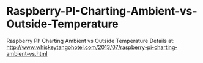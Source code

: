 # Raspberry-PI-Charting-Ambient-vs-Outside-Temperature
Raspberry PI: Charting Ambient vs Outside Temperature
Details at:
http://www.whiskeytangohotel.com/2013/07/raspberry-pi-charting-ambient-vs.html
